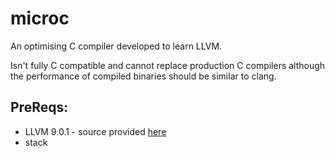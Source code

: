 # microc
An optimising C compiler developed to learn LLVM. 

Isn't fully C compatible and cannot replace production C compilers although the 
performance of compiled binaries should be similar to clang. 

## PreReqs: 
  * LLVM 9.0.1 - source provided [here](https://github.com/isubasinghe/llvm-project/)
  * stack 
